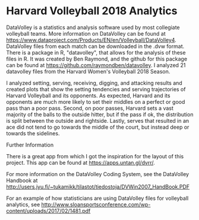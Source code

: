 # Harvard Volleyball 2018 Analytics

DataVolley is a statistics and analysis software used by most collegiate volleyball teams. More information on DataVolley can be found at https://www.dataproject.com/Products/EN/en/Volleyball/DataVolley4. DataVolley files from each match can be downloaded in the .dvw format. There is a package in R, "datavolley", that allows for the analysis of these files in R. It was created by Ben Raymond, and the github for this package can be found at https://github.com/raymondben/datavolley. I analyzed 21 datavolley files from the Harvard Women's Volleyball 2018 Season. 

I analyzed setting, serving, receiving, digging, and attacking results and created plots that show the setting tendencies and serving trajectories of Harvard Volleyball and its opponents. As expected, Harvard and its opponents are much more likely to set their middles on a perfect or good pass than a poor pass. Second, on poor passes, Harvard sets a vast majority of the balls to the outside hitter, but if the pass if ok, the distribution is split between the outside and rightside. Lastly, serves that resulted in an ace did not tend to go towards the middle of the court, but instead deep or towards the sidelines. 

Further Information 

There is a great app from which I got the inspiration for the layout of this project. This app can be found at https://apps.untan.gl/dvrr/.  

For more information on the DataVolley Coding System, see the DataVolley Handbook at http://users.jyu.fi/~tukamikk/tilastot/tiedostoja/DVWin2007_HandBook.PDF

For an example of how statisticians are using DataVolley files for volleyball analytics, see http://www.sloansportsconference.com/wp-content/uploads/2017/02/1481.pdf
